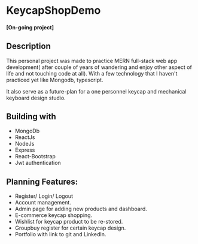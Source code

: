 # KeycapShopDemo
#### [On-going project]


## Description


This personal project was made to practice MERN full-stack web app development( after couple of years of wandering and enjoy other aspect of life and not touching code at all). With a few technology that I haven't practiced yet like Mongodb, typescript.

It also serve as a future-plan for a one personnel keycap and mechanical keyboard design studio.

## Building with


* MongoDb
* ReactJs
* NodeJs
* Express
* React-Bootstrap
* Jwt authentication

## Planning Features:

* Register/ Login/ Logout
* Account management.
* Admin page for adding new products and dashboard.
* E-commerce keycap shopping.
* Wishlist for keycap product to be re-stored. 
* Groupbuy register for certain keycap design.
* Portfolio with link to git and LinkedIn.
